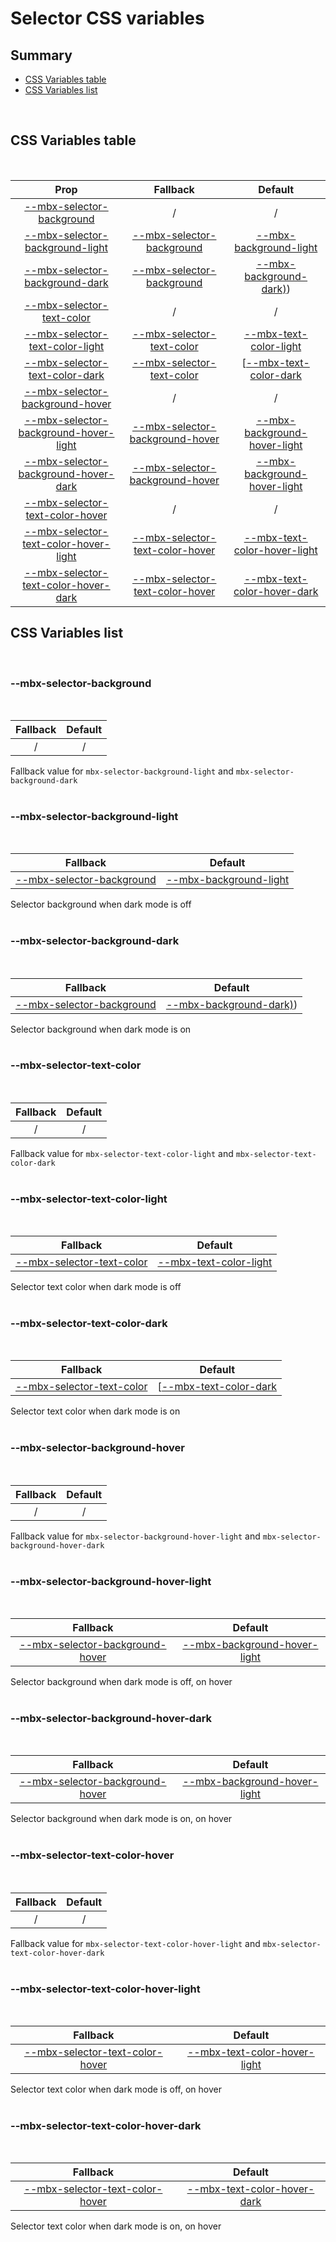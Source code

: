 # Selector CSS variables

## Summary

- [CSS Variables table](#css-variables-table)
- [CSS Variables list](#css-variables-list)

<br>

## CSS Variables table

<br>

| <div style='text-align:center;margin:auto;'>Prop</div>                                                                            | <div style='text-align:center;margin:auto;'>Fallback</div>                                                            | <div style='text-align:center;margin:auto;'>Default</div>                                                                               |
| --------------------------------------------------------------------------------------------------------------------------------- | --------------------------------------------------------------------------------------------------------------------- | --------------------------------------------------------------------------------------------------------------------------------------- |
| <div style='text-align:center;margin:auto;'>[--mbx-selector-background](#--mbx-selector-background)</div>                         | <div style='text-align:center;margin:auto;'>/</div>                                                                   | <div style='text-align:center;margin:auto;'>/</div>                                                                                     |
| <div style='text-align:center;margin:auto;'>[--mbx-selector-background-light](#--mbx-selector-background-light)</div>             | <div style='text-align:center;margin:auto;'>[--mbx-selector-background](#--mbx-selector-background)</div>             | <div style='text-align:center;margin:auto;'>[--mbx-background-light](../../global/css-vars.md#--mbx-background-light)</div>             |
| <div style='text-align:center;margin:auto;'>[--mbx-selector-background-dark](#--mbx-selector-background-dark)</div>               | <div style='text-align:center;margin:auto;'>[--mbx-selector-background](#--mbx-selector-background)</div>             | <div style='text-align:center;margin:auto;'>[--mbx-background-dark)](../../global/css-vars.md#--mbx-background-dark))</div>             |
| <div style='text-align:center;margin:auto;'>[--mbx-selector-text-color](#--mbx-selector-text-color)</div>                         | <div style='text-align:center;margin:auto;'>/</div>                                                                   | <div style='text-align:center;margin:auto;'>/</div>                                                                                     |
| <div style='text-align:center;margin:auto;'>[--mbx-selector-text-color-light](#--mbx-selector-text-color-light)</div>             | <div style='text-align:center;margin:auto;'>[--mbx-selector-text-color](#--mbx-selector-text-color)</div>             | <div style='text-align:center;margin:auto;'>[--mbx-text-color-light](../../global/css-vars.md#--mbx-text-color-light)</div>             |
| <div style='text-align:center;margin:auto;'>[--mbx-selector-text-color-dark](#--mbx-selector-text-color-dark)</div>               | <div style='text-align:center;margin:auto;'>[--mbx-selector-text-color](#--mbx-selector-text-color)</div>             | <div style='text-align:center;margin:auto;'>[[--mbx-text-color-dark](../../global/css-vars.md#[--mbx-text-color-dark)</div>             |
| <div style='text-align:center;margin:auto;'>[--mbx-selector-background-hover](#--mbx-selector-background-hover)</div>             | <div style='text-align:center;margin:auto;'>/</div>                                                                   | <div style='text-align:center;margin:auto;'>/</div>                                                                                     |
| <div style='text-align:center;margin:auto;'>[--mbx-selector-background-hover-light](#--mbx-selector-background-hover-light)</div> | <div style='text-align:center;margin:auto;'>[--mbx-selector-background-hover](#--mbx-selector-background-hover)</div> | <div style='text-align:center;margin:auto;'>[--mbx-background-hover-light](../../global/css-vars.md#--mbx-background-hover-light)</div> |
| <div style='text-align:center;margin:auto;'>[--mbx-selector-background-hover-dark](#--mbx-selector-background-hover-dark)</div>   | <div style='text-align:center;margin:auto;'>[--mbx-selector-background-hover](#--mbx-selector-background-hover)</div> | <div style='text-align:center;margin:auto;'>[--mbx-background-hover-light](../../global/css-vars.md#--mbx-background-hover-light)</div> |
| <div style='text-align:center;margin:auto;'>[--mbx-selector-text-color-hover](#--mbx-selector-text-color-hover)</div>             | <div style='text-align:center;margin:auto;'>/</div>                                                                   | <div style='text-align:center;margin:auto;'>/</div>                                                                                     |
| <div style='text-align:center;margin:auto;'>[--mbx-selector-text-color-hover-light](#--mbx-selector-text-color-hover-light)</div> | <div style='text-align:center;margin:auto;'>[--mbx-selector-text-color-hover](#--mbx-selector-text-color-hover)</div> | <div style='text-align:center;margin:auto;'>[--mbx-text-color-hover-light](../../global/css-vars.md#--mbx-text-color-hover-light)</div> |
| <div style='text-align:center;margin:auto;'>[--mbx-selector-text-color-hover-dark](#--mbx-selector-text-color-hover-dark)</div>   | <div style='text-align:center;margin:auto;'>[--mbx-selector-text-color-hover](#--mbx-selector-text-color-hover)</div> | <div style='text-align:center;margin:auto;'>[--mbx-text-color-hover-dark](../../global/css-vars.md#--mbx-text-color-hover-dark)</div>   |

## CSS Variables list

<br>

### --mbx-selector-background

<br>

| <div style='text-align:center;margin:auto;'>Fallback</div> | <div style='text-align:center;margin:auto;'>Default</div> |
| ---------------------------------------------------------- | --------------------------------------------------------- |
| <div style='text-align:center;margin:auto;'>/</div>        | <div style='text-align:center;margin:auto;'>/</div>       |

Fallback value for `mbx-selector-background-light` and `mbx-selector-background-dark`<br><br>

### --mbx-selector-background-light

<br>

| <div style='text-align:center;margin:auto;'>Fallback</div>                                                | <div style='text-align:center;margin:auto;'>Default</div>                                                                   |
| --------------------------------------------------------------------------------------------------------- | --------------------------------------------------------------------------------------------------------------------------- |
| <div style='text-align:center;margin:auto;'>[--mbx-selector-background](#--mbx-selector-background)</div> | <div style='text-align:center;margin:auto;'>[--mbx-background-light](../../global/css-vars.md#--mbx-background-light)</div> |

Selector background when dark mode is off<br><br>

### --mbx-selector-background-dark

<br>

| <div style='text-align:center;margin:auto;'>Fallback</div>                                                | <div style='text-align:center;margin:auto;'>Default</div>                                                                   |
| --------------------------------------------------------------------------------------------------------- | --------------------------------------------------------------------------------------------------------------------------- |
| <div style='text-align:center;margin:auto;'>[--mbx-selector-background](#--mbx-selector-background)</div> | <div style='text-align:center;margin:auto;'>[--mbx-background-dark)](../../global/css-vars.md#--mbx-background-dark))</div> |

Selector background when dark mode is on<br><br>

### --mbx-selector-text-color

<br>

| <div style='text-align:center;margin:auto;'>Fallback</div> | <div style='text-align:center;margin:auto;'>Default</div> |
| ---------------------------------------------------------- | --------------------------------------------------------- |
| <div style='text-align:center;margin:auto;'>/</div>        | <div style='text-align:center;margin:auto;'>/</div>       |

Fallback value for `mbx-selector-text-color-light` and `mbx-selector-text-color-dark`<br><br>

### --mbx-selector-text-color-light

<br>

| <div style='text-align:center;margin:auto;'>Fallback</div>                                                | <div style='text-align:center;margin:auto;'>Default</div>                                                                   |
| --------------------------------------------------------------------------------------------------------- | --------------------------------------------------------------------------------------------------------------------------- |
| <div style='text-align:center;margin:auto;'>[--mbx-selector-text-color](#--mbx-selector-text-color)</div> | <div style='text-align:center;margin:auto;'>[--mbx-text-color-light](../../global/css-vars.md#--mbx-text-color-light)</div> |

Selector text color when dark mode is off<br><br>

### --mbx-selector-text-color-dark

<br>

| <div style='text-align:center;margin:auto;'>Fallback</div>                                                | <div style='text-align:center;margin:auto;'>Default</div>                                                                   |
| --------------------------------------------------------------------------------------------------------- | --------------------------------------------------------------------------------------------------------------------------- |
| <div style='text-align:center;margin:auto;'>[--mbx-selector-text-color](#--mbx-selector-text-color)</div> | <div style='text-align:center;margin:auto;'>[[--mbx-text-color-dark](../../global/css-vars.md#[--mbx-text-color-dark)</div> |

Selector text color when dark mode is on<br><br>

### --mbx-selector-background-hover

<br>

| <div style='text-align:center;margin:auto;'>Fallback</div> | <div style='text-align:center;margin:auto;'>Default</div> |
| ---------------------------------------------------------- | --------------------------------------------------------- |
| <div style='text-align:center;margin:auto;'>/</div>        | <div style='text-align:center;margin:auto;'>/</div>       |

Fallback value for `mbx-selector-background-hover-light` and `mbx-selector-background-hover-dark`<br><br>

### --mbx-selector-background-hover-light

<br>

| <div style='text-align:center;margin:auto;'>Fallback</div>                                                            | <div style='text-align:center;margin:auto;'>Default</div>                                                                               |
| --------------------------------------------------------------------------------------------------------------------- | --------------------------------------------------------------------------------------------------------------------------------------- |
| <div style='text-align:center;margin:auto;'>[--mbx-selector-background-hover](#--mbx-selector-background-hover)</div> | <div style='text-align:center;margin:auto;'>[--mbx-background-hover-light](../../global/css-vars.md#--mbx-background-hover-light)</div> |

Selector background when dark mode is off, on hover<br><br>

### --mbx-selector-background-hover-dark

<br>

| <div style='text-align:center;margin:auto;'>Fallback</div>                                                            | <div style='text-align:center;margin:auto;'>Default</div>                                                                               |
| --------------------------------------------------------------------------------------------------------------------- | --------------------------------------------------------------------------------------------------------------------------------------- |
| <div style='text-align:center;margin:auto;'>[--mbx-selector-background-hover](#--mbx-selector-background-hover)</div> | <div style='text-align:center;margin:auto;'>[--mbx-background-hover-light](../../global/css-vars.md#--mbx-background-hover-light)</div> |

Selector background when dark mode is on, on hover<br><br>

### --mbx-selector-text-color-hover

<br>

| <div style='text-align:center;margin:auto;'>Fallback</div> | <div style='text-align:center;margin:auto;'>Default</div> |
| ---------------------------------------------------------- | --------------------------------------------------------- |
| <div style='text-align:center;margin:auto;'>/</div>        | <div style='text-align:center;margin:auto;'>/</div>       |

Fallback value for `mbx-selector-text-color-hover-light` and `mbx-selector-text-color-hover-dark`<br><br>

### --mbx-selector-text-color-hover-light

<br>

| <div style='text-align:center;margin:auto;'>Fallback</div>                                                            | <div style='text-align:center;margin:auto;'>Default</div>                                                                               |
| --------------------------------------------------------------------------------------------------------------------- | --------------------------------------------------------------------------------------------------------------------------------------- |
| <div style='text-align:center;margin:auto;'>[--mbx-selector-text-color-hover](#--mbx-selector-text-color-hover)</div> | <div style='text-align:center;margin:auto;'>[--mbx-text-color-hover-light](../../global/css-vars.md#--mbx-text-color-hover-light)</div> |

Selector text color when dark mode is off, on hover<br><br>

### --mbx-selector-text-color-hover-dark

<br>

| <div style='text-align:center;margin:auto;'>Fallback</div>                                                            | <div style='text-align:center;margin:auto;'>Default</div>                                                                             |
| --------------------------------------------------------------------------------------------------------------------- | ------------------------------------------------------------------------------------------------------------------------------------- |
| <div style='text-align:center;margin:auto;'>[--mbx-selector-text-color-hover](#--mbx-selector-text-color-hover)</div> | <div style='text-align:center;margin:auto;'>[--mbx-text-color-hover-dark](../../global/css-vars.md#--mbx-text-color-hover-dark)</div> |

Selector text color when dark mode is on, on hover<br><br>
